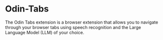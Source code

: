 # Odin-Tabs
The Odin Tabs extension is a browser extension that allows you to navigate through your browser tabs using speech recognition and the Large Language Model (LLM) of your choice.
